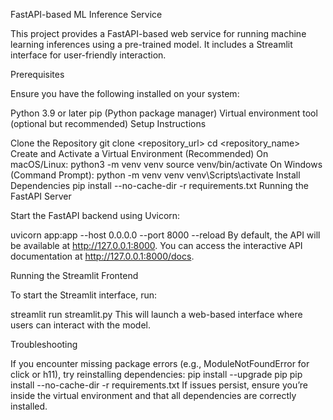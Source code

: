 FastAPI-based ML Inference Service

This project provides a FastAPI-based web service for running machine learning inferences using a pre-trained model. It includes a Streamlit interface for user-friendly interaction.

Prerequisites

Ensure you have the following installed on your system:

Python 3.9 or later
pip (Python package manager)
Virtual environment tool (optional but recommended)
Setup Instructions

Clone the Repository
git clone <repository_url>
cd <repository_name>
Create and Activate a Virtual Environment (Recommended)
On macOS/Linux:
python3 -m venv venv
source venv/bin/activate
On Windows (Command Prompt):
python -m venv venv
venv\Scripts\activate
Install Dependencies
pip install --no-cache-dir -r requirements.txt
Running the FastAPI Server

Start the FastAPI backend using Uvicorn:

uvicorn app:app --host 0.0.0.0 --port 8000 --reload
By default, the API will be available at http://127.0.0.1:8000.
You can access the interactive API documentation at http://127.0.0.1:8000/docs.

Running the Streamlit Frontend

To start the Streamlit interface, run:

streamlit run streamlit.py
This will launch a web-based interface where users can interact with the model.

Troubleshooting

If you encounter missing package errors (e.g., ModuleNotFoundError for click or h11), try reinstalling dependencies:
pip install --upgrade pip
pip install --no-cache-dir -r requirements.txt
If issues persist, ensure you’re inside the virtual environment and that all dependencies are correctly installed.
